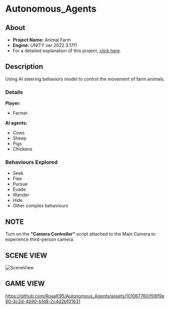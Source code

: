 # Autonomous_Agents  
## About
- **Project Name:** Animal Farm  
- **Engine:** UNITY ver 2022.3.17f1  
- For a detailed explanation of this project, [click here](https://roaak95.github.io/Portfolio/Projects/Animal_Farm.html).
  
## Description  
Using AI steering behaviors model to control the movement of farm animals.  

### Details
**Player:**  
- Farmer    

**AI agents:** 
- Cows
- Sheep
- Pigs
- Chickens

### Behaviours Explored   
- Seek
- Flee
- Pursue
- Evade
- Wander
- Hide  
- Other complex behaviours

## NOTE  
Turn on the **"Camera Controller"** script attached to the Main Camera to experience third-person camera.    

## SCENE VIEW  

![SceneView](https://github.com/RoaaK95/Autonomous_Agents/assets/101067760/adc80379-07c9-4eec-908f-57e3fc73cd06)    

## GAME VIEW  

https://github.com/RoaaK95/Autonomous_Agents/assets/101067760/f06f9e90-3c2d-4b90-bfd8-2c4d2bf01631




